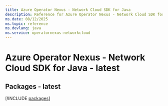 ```yaml
---
title: Azure Operator Nexus - Network Cloud SDK for Java
description: Reference for Azure Operator Nexus - Network Cloud SDK for Java
ms.date: 08/12/2025
ms.topic: reference
ms.devlang: java
ms.service: operatornexus-networkcloud
---
```

# Azure Operator Nexus - Network Cloud SDK for Java - latest
## Packages - latest
[!INCLUDE [packages](operator-nexus---network-cloud-index.md)]